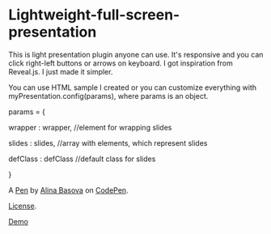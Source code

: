 Lightweight-full-screen-presentation
====================================

This is light presentation plugin anyone can use. It's responsive and you can click right-left buttons or arrows on keyboard. I got inspiration from Reveal.js. I just made it simpler. 

You can use HTML sample I created or you can customize everything with myPresentation.config(params), where params is an object.

params = {

  wrapper : wrapper, //element for wrapping slides
  
  slides : slides, //array with elements, which represent slides
  
  defClass : defClass //default class for slides
  
}

A [Pen](http://codepen.io/anilkabobo/pen/mvgzx) by [Alina Basova](http://codepen.io/anilkabobo) on [CodePen](http://codepen.io/).

[License](http://codepen.io/anilkabobo/pen/mvgzx/license).

[Demo](http://codepen.io/anilkabobo/full/mvgzx/)
